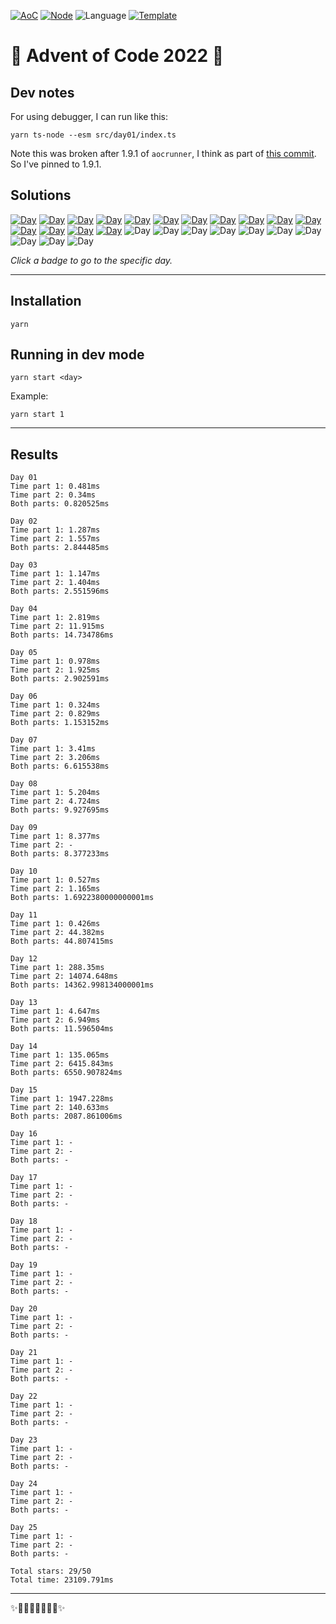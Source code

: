 <!-- Entries between SOLUTIONS and RESULTS tags are auto-generated -->

[![AoC](https://badgen.net/badge/AoC/2022/blue)](https://adventofcode.com/2022)
[![Node](https://badgen.net/badge/Node/v16.13.0+/blue)](https://nodejs.org/en/download/)
![Language](https://badgen.net/badge/Language/TypeScript/blue)
[![Template](https://badgen.net/badge/Template/aocrunner/blue)](https://github.com/caderek/aocrunner)

# 🎄 Advent of Code 2022 🎄

## Dev notes

For using debugger, I can run like this:

```
yarn ts-node --esm src/day01/index.ts
```

Note this was broken after 1.9.1 of `aocrunner`, I think as part of [this commit](https://github.com/caderek/aocrunner/commit/d8bf126f432bbcf69329a8bdd08e93d44606deaa). So I've pinned to 1.9.1.

## Solutions

<!--SOLUTIONS-->

[![Day](https://badgen.net/badge/01/%E2%98%85%E2%98%85/green)](src/day01)
[![Day](https://badgen.net/badge/02/%E2%98%85%E2%98%85/green)](src/day02)
[![Day](https://badgen.net/badge/03/%E2%98%85%E2%98%85/green)](src/day03)
[![Day](https://badgen.net/badge/04/%E2%98%85%E2%98%85/green)](src/day04)
[![Day](https://badgen.net/badge/05/%E2%98%85%E2%98%85/green)](src/day05)
[![Day](https://badgen.net/badge/06/%E2%98%85%E2%98%85/green)](src/day06)
[![Day](https://badgen.net/badge/07/%E2%98%85%E2%98%85/green)](src/day07)
[![Day](https://badgen.net/badge/08/%E2%98%85%E2%98%85/green)](src/day08)
[![Day](https://badgen.net/badge/09/%E2%98%85%E2%98%86/yellow)](src/day09)
[![Day](https://badgen.net/badge/10/%E2%98%85%E2%98%85/green)](src/day10)
[![Day](https://badgen.net/badge/11/%E2%98%85%E2%98%85/green)](src/day11)
[![Day](https://badgen.net/badge/12/%E2%98%85%E2%98%85/green)](src/day12)
[![Day](https://badgen.net/badge/13/%E2%98%85%E2%98%85/green)](src/day13)
[![Day](https://badgen.net/badge/14/%E2%98%85%E2%98%85/green)](src/day14)
[![Day](https://badgen.net/badge/15/%E2%98%85%E2%98%85/green)](src/day15)
![Day](https://badgen.net/badge/16/%E2%98%86%E2%98%86/gray)
![Day](https://badgen.net/badge/17/%E2%98%86%E2%98%86/gray)
![Day](https://badgen.net/badge/18/%E2%98%86%E2%98%86/gray)
![Day](https://badgen.net/badge/19/%E2%98%86%E2%98%86/gray)
![Day](https://badgen.net/badge/20/%E2%98%86%E2%98%86/gray)
![Day](https://badgen.net/badge/21/%E2%98%86%E2%98%86/gray)
![Day](https://badgen.net/badge/22/%E2%98%86%E2%98%86/gray)
![Day](https://badgen.net/badge/23/%E2%98%86%E2%98%86/gray)
![Day](https://badgen.net/badge/24/%E2%98%86%E2%98%86/gray)
![Day](https://badgen.net/badge/25/%E2%98%86%E2%98%86/gray)

<!--/SOLUTIONS-->

_Click a badge to go to the specific day._

---

## Installation

```
yarn
```

## Running in dev mode

```
yarn start <day>
```

Example:

```
yarn start 1
```

---

## Results

<!--RESULTS-->

```
Day 01
Time part 1: 0.481ms
Time part 2: 0.34ms
Both parts: 0.820525ms
```

```
Day 02
Time part 1: 1.287ms
Time part 2: 1.557ms
Both parts: 2.844485ms
```

```
Day 03
Time part 1: 1.147ms
Time part 2: 1.404ms
Both parts: 2.551596ms
```

```
Day 04
Time part 1: 2.819ms
Time part 2: 11.915ms
Both parts: 14.734786ms
```

```
Day 05
Time part 1: 0.978ms
Time part 2: 1.925ms
Both parts: 2.902591ms
```

```
Day 06
Time part 1: 0.324ms
Time part 2: 0.829ms
Both parts: 1.153152ms
```

```
Day 07
Time part 1: 3.41ms
Time part 2: 3.206ms
Both parts: 6.615538ms
```

```
Day 08
Time part 1: 5.204ms
Time part 2: 4.724ms
Both parts: 9.927695ms
```

```
Day 09
Time part 1: 8.377ms
Time part 2: -
Both parts: 8.377233ms
```

```
Day 10
Time part 1: 0.527ms
Time part 2: 1.165ms
Both parts: 1.6922380000000001ms
```

```
Day 11
Time part 1: 0.426ms
Time part 2: 44.382ms
Both parts: 44.807415ms
```

```
Day 12
Time part 1: 288.35ms
Time part 2: 14074.648ms
Both parts: 14362.998134000001ms
```

```
Day 13
Time part 1: 4.647ms
Time part 2: 6.949ms
Both parts: 11.596504ms
```

```
Day 14
Time part 1: 135.065ms
Time part 2: 6415.843ms
Both parts: 6550.907824ms
```

```
Day 15
Time part 1: 1947.228ms
Time part 2: 140.633ms
Both parts: 2087.861006ms
```

```
Day 16
Time part 1: -
Time part 2: -
Both parts: -
```

```
Day 17
Time part 1: -
Time part 2: -
Both parts: -
```

```
Day 18
Time part 1: -
Time part 2: -
Both parts: -
```

```
Day 19
Time part 1: -
Time part 2: -
Both parts: -
```

```
Day 20
Time part 1: -
Time part 2: -
Both parts: -
```

```
Day 21
Time part 1: -
Time part 2: -
Both parts: -
```

```
Day 22
Time part 1: -
Time part 2: -
Both parts: -
```

```
Day 23
Time part 1: -
Time part 2: -
Both parts: -
```

```
Day 24
Time part 1: -
Time part 2: -
Both parts: -
```

```
Day 25
Time part 1: -
Time part 2: -
Both parts: -
```

```
Total stars: 29/50
Total time: 23109.791ms
```

<!--/RESULTS-->

---

✨🎄🎁🎄🎅🎄🎁🎄✨
